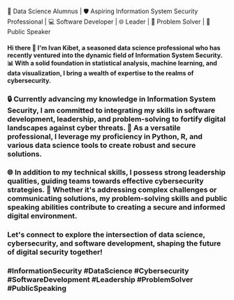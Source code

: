 
🚀 Data Science Alumnus | 🛡️ Aspiring Information System Security Professional | 💻 Software Developer | 🌐 Leader | 🧠 Problem Solver | 🎤 Public Speaker

#### Hi there 👋 I'm Ivan Kibet, a seasoned data science professional who has recently ventured into the dynamic field of Information System Security. 📊 With a solid foundation in statistical analysis, machine learning, and data visualization, I bring a wealth of expertise to the realms of cybersecurity.

### 🔒 Currently advancing my knowledge in Information System Security, I am committed to integrating my skills in software development, leadership, and problem-solving to fortify digital landscapes against cyber threats. 💼 As a versatile professional, I leverage my proficiency in Python, R, and various data science tools to create robust and secure solutions.

### 🌐 In addition to my technical skills, I possess strong leadership qualities, guiding teams towards effective cybersecurity strategies. 🤝 Whether it's addressing complex challenges or communicating solutions, my problem-solving skills and public speaking abilities contribute to creating a secure and informed digital environment.

### Let's connect to explore the intersection of data science, cybersecurity, and software development, shaping the future of digital security together!

### #InformationSecurity #DataScience #Cybersecurity #SoftwareDevelopment #Leadership #ProblemSolver #PublicSpeaking
<!--
**Ivan3864/Ivan3864** is a ✨ _special_ ✨ repository because its `README.md` (this file) appears on your GitHub profile.

Here are some ideas to get you started:

- 🔭 I’m currently working on ...
- 🌱 I’m currently learning ...
- 👯 I’m looking to collaborate on ...
- 🤔 I’m looking for help with ...
- 💬 Ask me about ...
- 📫 How to reach me: ...
- 😄 Pronouns: ...
- ⚡ Fun fact: ...
-->

